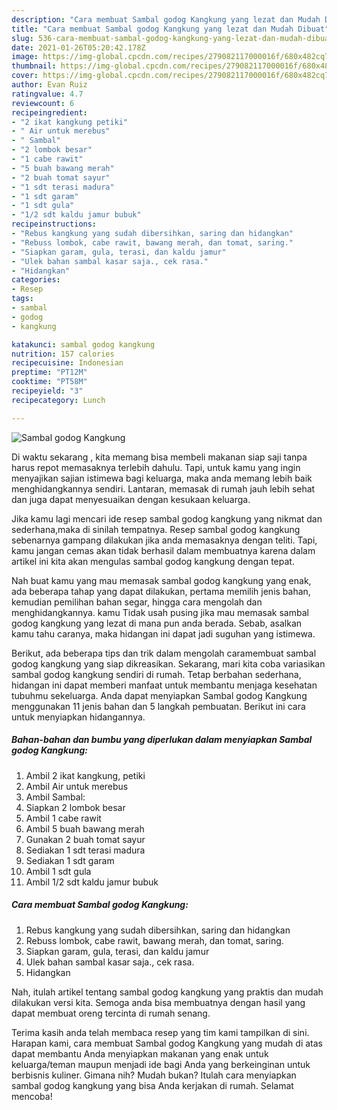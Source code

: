 ```yaml
---
description: "Cara membuat Sambal godog Kangkung yang lezat dan Mudah Dibuat"
title: "Cara membuat Sambal godog Kangkung yang lezat dan Mudah Dibuat"
slug: 536-cara-membuat-sambal-godog-kangkung-yang-lezat-dan-mudah-dibuat
date: 2021-01-26T05:20:42.178Z
image: https://img-global.cpcdn.com/recipes/279082117000016f/680x482cq70/sambal-godog-kangkung-foto-resep-utama.jpg
thumbnail: https://img-global.cpcdn.com/recipes/279082117000016f/680x482cq70/sambal-godog-kangkung-foto-resep-utama.jpg
cover: https://img-global.cpcdn.com/recipes/279082117000016f/680x482cq70/sambal-godog-kangkung-foto-resep-utama.jpg
author: Evan Ruiz
ratingvalue: 4.7
reviewcount: 6
recipeingredient:
- "2 ikat kangkung petiki"
- " Air untuk merebus"
- " Sambal"
- "2 lombok besar"
- "1 cabe rawit"
- "5 buah bawang merah"
- "2 buah tomat sayur"
- "1 sdt terasi madura"
- "1 sdt garam"
- "1 sdt gula"
- "1/2 sdt kaldu jamur bubuk"
recipeinstructions:
- "Rebus kangkung yang sudah dibersihkan, saring dan hidangkan"
- "Rebuss lombok, cabe rawit, bawang merah, dan tomat, saring."
- "Siapkan garam, gula, terasi, dan kaldu jamur"
- "Ulek bahan sambal kasar saja., cek rasa."
- "Hidangkan"
categories:
- Resep
tags:
- sambal
- godog
- kangkung

katakunci: sambal godog kangkung 
nutrition: 157 calories
recipecuisine: Indonesian
preptime: "PT12M"
cooktime: "PT58M"
recipeyield: "3"
recipecategory: Lunch

---
```



![Sambal godog Kangkung](https://img-global.cpcdn.com/recipes/279082117000016f/680x482cq70/sambal-godog-kangkung-foto-resep-utama.jpg)

Di waktu  sekarang , kita memang bisa membeli makanan siap saji tanpa harus repot memasaknya terlebih dahulu. Tapi, untuk kamu yang ingin menyajikan sajian istimewa bagi keluarga, maka anda memang lebih baik menghidangkannya sendiri. Lantaran, memasak di rumah jauh lebih sehat dan juga dapat menyesuaikan dengan kesukaan keluarga.

Jika kamu lagi mencari ide resep sambal godog kangkung yang nikmat dan sederhana,maka di sinilah tempatnya. Resep sambal godog kangkung  sebenarnya gampang dilakukan jika anda memasaknya dengan teliti. Tapi, kamu jangan cemas akan tidak berhasil dalam membuatnya 
karena dalam artikel ini kita akan mengulas sambal godog kangkung dengan tepat.  



Nah buat kamu yang mau memasak sambal godog kangkung yang enak, ada beberapa tahap yang dapat dilakukan, pertama memilih jenis bahan, kemudian pemilihan bahan segar, hingga cara mengolah dan menghidangkannya. kamu Tidak usah pusing jika mau memasak sambal godog kangkung yang lezat di mana pun anda berada. Sebab, asalkan kamu  tahu caranya, maka hidangan ini dapat jadi suguhan yang istimewa.

Berikut, ada beberapa tips dan trik dalam mengolah caramembuat sambal godog kangkung yang siap dikreasikan. Sekarang, mari kita coba variasikan sambal godog kangkung sendiri di rumah. Tetap berbahan sederhana, hidangan ini dapat memberi manfaat untuk membantu menjaga kesehatan tubuhmu sekeluarga. Anda dapat menyiapkan Sambal godog Kangkung menggunakan 11 jenis bahan dan 5 langkah pembuatan. Berikut ini cara untuk menyiapkan hidangannya.

<!--inarticleads1-->

##### Bahan-bahan dan bumbu yang diperlukan dalam menyiapkan Sambal godog Kangkung:

1. Ambil 2 ikat kangkung, petiki
1. Ambil  Air untuk merebus
1. Ambil  Sambal:
1. Siapkan 2 lombok besar
1. Ambil 1 cabe rawit
1. Ambil 5 buah bawang merah
1. Gunakan 2 buah tomat sayur
1. Sediakan 1 sdt terasi madura
1. Sediakan 1 sdt garam
1. Ambil 1 sdt gula
1. Ambil 1/2 sdt kaldu jamur bubuk




<!--inarticleads2-->

##### Cara membuat Sambal godog Kangkung:

1. Rebus kangkung yang sudah dibersihkan, saring dan hidangkan
1. Rebuss lombok, cabe rawit, bawang merah, dan tomat, saring.
1. Siapkan garam, gula, terasi, dan kaldu jamur
1. Ulek bahan sambal kasar saja., cek rasa.
1. Hidangkan




Nah, itulah artikel tentang  sambal godog kangkung  yang praktis dan mudah dilakukan versi kita. Semoga anda bisa membuatnya dengan hasil yang dapat membuat oreng tercinta di rumah senang. 

Terima kasih anda telah membaca resep yang tim kami tampilkan di sini. Harapan kami, cara membuat  Sambal godog Kangkung yang mudah di atas dapat membantu Anda menyiapkan makanan yang enak untuk keluarga/teman maupun menjadi ide bagi Anda yang berkeinginan untuk berbisnis kuliner. Gimana nih? Mudah bukan? Itulah cara menyiapkan sambal godog kangkung yang bisa Anda kerjakan di rumah. Selamat mencoba!

